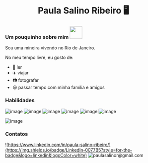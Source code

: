 <h1 align="center" >Paula Salino Ribeiro 🖥️</h1>

<h3>Um pouquinho sobre mim <img src="https://raw.githubusercontent.com/kaueMarques/kaueMarques/master/hi.gif" width="40px"></h3>
<p>Sou uma mineira vivendo no Rio de Janeiro.</p>
<p>No meu tempo livre, eu gosto de:</p>

- 📖 ler
- ✈️ viajar
- 📷 fotografar
- 😃 passar tempo com minha família e amigos

<h3>Habilidades</h3>

![image](https://img.shields.io/badge/HTML5-E34F26?style=for-the-badge&logo=html5&logoColor=white)
![image](https://img.shields.io/badge/CSS3-1572B6?style=for-the-badge&logo=css3&logoColor=white)
![image](https://img.shields.io/badge/JavaScript-323330?style=for-the-badge&logo=javascript&logoColor=F7DF1E)
![image](https://img.shields.io/badge/React-20232A?style=for-the-badge&logo=react&logoColor=61DAFB)
![image](https://img.shields.io/badge/Redux-593D88?style=for-the-badge&logo=redux&logoColor=white)
![image](https://img.shields.io/badge/Jest-C21325?style=for-the-badge&logo=jest&logoColor=white)


![image](https://github-readme-stats.vercel.app/api?username=PaulaSalinoRibeiro)

<h3>Contatos</h3>

![https://www.linkedin.com/in/paula-salino-ribeiro/](https://img.shields.io/badge/LinkedIn-0077B5?style=for-the-badge&logo=linkedin&logoColor=white)
![paulasalinor@gmail.com](https://img.shields.io/badge/Gmail-D14836?style=for-the-badge&logo=gmail&logoColor=white)
